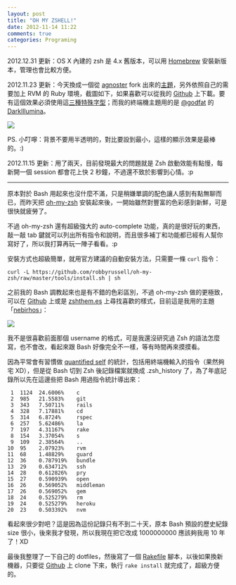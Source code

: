 ```yaml
---
layout: post
title: "OH MY ZSHELL!"
date: 2012-11-14 11:22
comments: true
categories: Programing
---
```

2012.12.31 更新：OS X 內建的 zsh 是 4.x 舊版本，可以用 [Homebrew][homebrew] 安裝新版本，管理也會比較方便。

[homebrew]: http://mxcl.github.com/homebrew/

2012.11.23 更新：今天換成一個從 [agnoster](https://github.com/agnoster) fork 出來的[主題](https://gist.github.com/3751033)，另外依照自己的需要加上 RVM 的 Ruby 環境，截圖如下，如果喜歡可以從我的 [Github][chh-github] 上下載。要有這個效果必須使用這[三種特殊字型][vim-powerline-patched-fonts]；而我的終端機主題用的是 [@godfat][godfat] 的 [DarkIllumina][darkillumina]。

[vim-powerline-patched-fonts]: https://gist.github.com/1595572
[godfat]: https://github.com/godfat
[darkillumina]: https://raw.github.com/godfat/dev-tool/master/.config/iterm/DarkIllumina.itermcolors
[chh-github]: https://raw.github.com/chinghanho/.dotfiles/master/.oh-my-zsh/custom/chh.zsh-theme

![](http://lh5.googleusercontent.com/-3kZx026TRBs/UK7yHhBcRSI/AAAAAAAAFYM/XPmrOwB_E60/s690/%25E8%259E%25A2%25E5%25B9%2595%25E5%25BF%25AB%25E7%2585%25A7%25202012-11-23%2520%25E4%25B8%258A%25E5%258D%258811.48.07.png)

PS. 小叮嚀：背景不要用半透明的，對比要設到最小，這樣的顯示效果是最棒的。:)

2012.11.15 更新：用了兩天，目前發現最大的問題就是 Zsh 啟動效能有點慢，每新開一個 session 都會花上快 2 秒鐘，不過還不致於影響到心情。:p

****

原本對於 Bash 用起來也沒什麼不滿，只是稍嫌單調的配色讓人感到有點無聊而已，而昨天把 [oh-my-zsh] 安裝起來後，一開始雖然對豐富的色彩感到新鮮，可是很快就疲勞了。

不過 oh-my-zsh 還有超級強大的 auto-complete 功能，真的是很好玩的東西，敲一敲 tab 鍵就可以列出所有指令和說明，而且很多補丁和功能都已經有人幫你寫好了，所以我打算再玩一陣子看看。:p

安裝方式也超級簡單，就用官方建議的自動安裝方法，只需要一條 `curl` 指令：

    curl -L https://github.com/robbyrussell/oh-my-zsh/raw/master/tools/install.sh | sh

之前我的 Bash 調教起來也是有不錯的色彩區別，不過 oh-my-zsh 做的更極致，可以在 [Github][oh-my-zsh-themes-wiki] 上或是 [zshthem.es] 上尋找喜歡的樣式，目前這是我用的主題「[nebirhos]」：

![](https://lh5.googleusercontent.com/-YC6ShHhxmrQ/UKMXilZfROI/AAAAAAAAFVk/KYdxbNA9gyY/s690/%25E8%259E%25A2%25E5%25B9%2595%25E5%25BF%25AB%25E7%2585%25A7%25202012-11-14%2520%25E4%25B8%258A%25E5%258D%258811.40.03.png)

我不是很喜歡前面那個 username 的格式，可是我還沒研究過 Zsh 的語法怎麼寫，也不會改，看起來跟 Bash 好像完全不一樣，等有時間再來摸摸看。

因為平常會有習慣做 [quantified self][quantified-self] 的統計，包括用終端機輸入的指令（果然夠宅 XD），但是從 Bash 切到 Zsh 後記錄檔案就換成 .zsh_history 了，為了年底記錄所以先在這邊些把 Bash 用過指令統計導出來：

     1	1124  24.6006%    c
     2	985   21.5583%    git
     3	343   7.50711%    rails
     4	328   7.17881%    cd
     5	314   6.8724%     rspec
     6	257   5.62486%    la
     7	197   4.31167%    rake
     8	154   3.37054%    s
     9	109   2.38564%    ..
    10	95    2.07923%    rvm
    11	68    1.48829%    guard
    12	36    0.787919%   bundle
    13	29    0.634712%   ssh
    14	28    0.612826%   pry
    15	27    0.590939%   open
    16	26    0.569052%   middleman
    17	26    0.569052%   gem
    18	24    0.525279%   rm
    19	24    0.525279%   heroku
    20	23    0.503392%   nvm

看起來很少對吧？這是因為這份記錄只有不到二十天，原本 Bash 預設的歷史紀錄 size 很小，後來我才發現，所以我現在把它改成 1000000000 應該夠我用 10 年了！XD

最後我整理了一下自己的 dotfiles，然後寫了一個 [Rakefile][rakefile] 腳本，以後如果換新機器，只要從 [Github][dotfiles] 上 clone 下來，執行 `rake install` 就完成了，超級方便的。

[oh-my-zsh]: https://github.com/robbyrussell/oh-my-zsh
[nebirhos]: https://github.com/robbyrussell/oh-my-zsh/blob/master/themes/nebirhos.zsh-theme
[oh-my-zsh-themes-wiki]: https://github.com/robbyrussell/oh-my-zsh/wiki/Themes
[zshthem.es]: http://zshthem.es/
[quantified-self]: http://en.wikipedia.org/wiki/Quantified_Self
[rakefile]: https://github.com/chinghanho/.dotfiles/blob/master/Rakefile
[dotfiles]: https://github.com/chinghanho/.dotfiles
